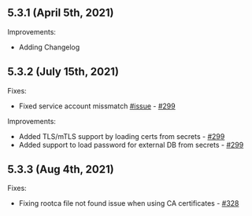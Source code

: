 ## 5.3.1 (April 5th, 2021)

Improvements:
* Adding Changelog

## 5.3.2 (July 15th, 2021)

Fixes:
* Fixed service account missmatch [#issue](https://github.com/aquasecurity/aqua-helm/issues/276) - [#299](https://github.com/aquasecurity/aqua-helm/pull/299)


Improvements:
* Added TLS/mTLS support by loading certs from secrets - [#299](https://github.com/aquasecurity/aqua-helm/pull/299)
* Added support to load password for external DB from secrets - [#299](https://github.com/aquasecurity/aqua-helm/pull/299)

## 5.3.3 (Aug 4th, 2021)

Fixes:
* Fixing rootca file not found issue when using CA certificates - [#328](https://github.com/aquasecurity/aqua-helm/pull/328)